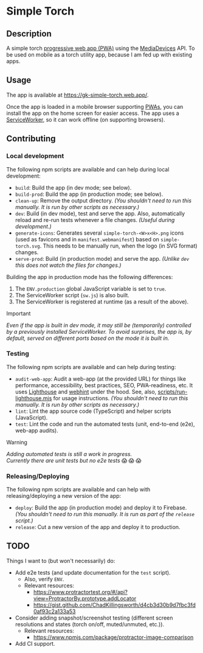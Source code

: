 # Simple Torch


## Description

A simple torch [progressive web app (PWA)][mdn-pwa] using the [MediaDevices][mdn-media-devices] API.
To be used on mobile as a torch utility app, because I am fed up with existing apps.


## Usage

The app is available at https://gk-simple-torch.web.app/.

Once the app is loaded in a mobile browser supporting [PWAs][mdn-pwa], you can install the app on the home screen for
easier access. The app uses a [ServiceWorker][mdn-sw], so it can work offline (on supporting browsers).


## Contributing


### Local development

The following npm scripts are available and can help during local development:

- `build`: Build the app (in dev mode; see below).
- `build-prod`: Build the app (in production mode; see below).
- `clean-up`: Remove the output directory.
  _(You shouldn't need to run this manually. It is run by other scripts as necessary.)_
- `dev`: Build (in dev mode), test and serve the app. Also, automatically reload and re-run tests whenever a file
  changes.
  _(Useful during development.)_
- `generate-icons`: Generates several `simple-torch-<W>x<H>.png` icons (used as favicons and in `manifest.webmanifest`)
  based on `simple-torch.svg`. This needs to be manually run, when the logo (in SVG format) changes.
- `serve-prod`: Build (in production mode) and serve the app.
  _(Unlike `dev` this does not watch the files for changes.)_

Building the app in production mode has the following differences:
1. The `ENV.production` global JavaScript variable is set to `true`.
2. The ServiceWorker script (`sw.js`) is also built.
3. The ServiceWorker is registered at runtime (as a result of the above).

> [!IMPORTANT]
> _Even if the app is built in dev mode, it may still be (temporarily) controlled by a previously installed
> ServiceWorker. To avoid surprises, the app is, by default, served on different ports based on the mode it is built
> in._

### Testing

The following npm scripts are available and can help during testing:

- `audit-web-app`: Audit a web-app (at the provided URL) for things like performance, accessibility, best practices,
  SEO, PWA-readiness, etc. It uses [Lighthouse][lighthouse] and [webhint][webhint] under the hood. See, also,
  [scripts/run-lighthouse.mjs][run-lighthouse] for usage instructions.
  _(You shouldn't need to run this manually. It is run by other scripts as necessary.)_
- `lint`: Lint the app source code (TypeScript) and helper scripts (JavaScript).
- `test`: Lint the code and run the automated tests (unit, end-to-end (e2e), web-app audits).

> [!WARNING]
> _Adding automated tests is still a work in progress._<br />
> _Currently there are unit tests but no e2e tests_ :scream: :scream: :scream:

### Releasing/Deploying

The following npm scripts are available and can help with releasing/deploying a new version of the app:

- `deploy`: Build the app (in production mode) and deploy it to Firebase.
  _(You shouldn't need to run this manually. It is run as part of the `release` script.)_
- `release`: Cut a new version of the app and deploy it to production.


## TODO

Things I want to (but won't necessarily) do:

- Add e2e tests (and update documentation for the `test` script).
  - Also, verify `ENV`.
  - Relevant resources:
    - https://www.protractortest.org/#/api?view=ProtractorBy.prototype.addLocator
    - https://gist.github.com/ChadKillingsworth/d4cb3d30b9d7fbc3fd0af93c2a133a53
- Consider adding snapshot/screenshot testing (different screen resolutions and states (torch on/off, muted/unmuted, etc.)).
  - Relevant resources:
    - https://www.npmjs.com/package/protractor-image-comparison
- Add CI support.


[mdn-media-devices]: https://developer.mozilla.org/en-US/docs/Web/API/MediaDevices
[mdn-pwa]: https://developer.mozilla.org/en-US/docs/Web/Progressive_web_apps
[mdn-sw]: https://developer.mozilla.org/en-US/docs/Web/API/Service_Worker_API
[lighthouse]: https://developers.google.com/web/tools/lighthouse
[run-lighthouse]: scripts/run-lighthouse.mjs
[webhint]: https://webhint.io/
